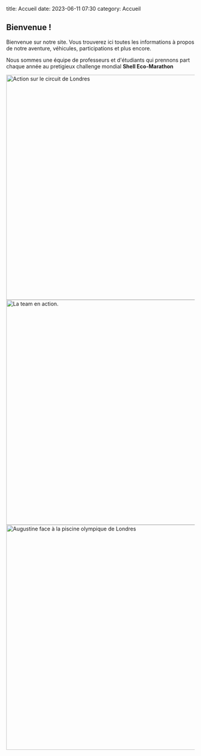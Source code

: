 title: Accueil
date: 2023-06-11 07:30
category: Accueil


## Bienvenue !

Bienvenue sur notre site. Vous trouverez ici toutes les informations à propos de notre aventure, véhicules, participations et plus encore.

Nous sommes une équipe de professeurs et d'étudiants qui prennons part chaque année au pretigieux challenge mondial **Shell Eco-Marathon**

<img src="{static}/images/images/34046196344_6565d4c3d1_o.jpg" width="600" alt="Action sur le circuit de Londres">

<img src="{static}/images/images/CPN-3776GBD2B-1642.jpg" width="600" alt="La team en action.">
<img src="{static}/images/images/34849262346_6913770b79_o.jpg" width="600" alt="Augustine face à la piscine olympique de Londres">






